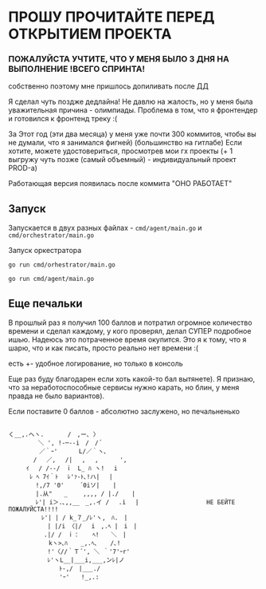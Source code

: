 # ПРОШУ ПРОЧИТАЙТЕ ПЕРЕД ОТКРЫТИЕМ ПРОЕКТА

### ПОЖАЛУЙСТА УЧТИТЕ, ЧТО У МЕНЯ БЫЛО 3 ДНЯ НА ВЫПОЛНЕНИЕ !ВСЕГО СПРИНТА!
собственно поэтому мне пришлось допиливать после ДД

Я сделал чуть поздже дедлайна!
Не давлю на жалость, но у меня была уважительная причина - олимпиады. Проблема в том, что я фронтендер и готовился к фронтенд треку :(

За Этот год (эти два месяца) у меня уже почти 300 коммитов, чтобы вы не думали, что я занимался фигней) (большинство на гитлабе)
Если хотите, можете удостовериться, просмотрев мои гх проекты (+ 1 выгружу чуть позже (самый объемный) - индивидуальный проект PROD-а)


Работающая версия появилась после коммита "ОНО РАБОТАЕТ"

## Запуск

Запускается в двух разных файлах - `cmd/agent/main.go` и  `cmd/orchestrator/main.go`

Запуск оркестратора

```shell
go run cmd/orhestrator/main.go
```

```shell
go run cmd/agent/main.go
```

## Еще печальки

В прошлый раз я получил 100 баллов и потратил огромное количество времени и сделал каждому, у кого проверял, делал СУПЕР подробное ишью. Надеюсь это потраченное время окупится.
Это я к тому, что я шарю, что и как писать, просто реально нет времени :(

есть +- удобное логирование, но только в консоль

Еще раз буду благодарен если хоть какой-то бал вытянете). Я признаю, что за неработоспособные сервисы нужно карать, но блин, у меня правда не было вариантов).

Если поставите 0 баллов - абсолютно заслужено, но печальненько


```

く__,.ヘヽ.　　　　/　,ー､ 〉
　　　　　＼ ', !-─‐-i　/　/´
　　　 　 ／｀ｰ'　　　 L/／｀ヽ､
　　 　 /　 ／,　 /|　 ,　 ,　　　 ',
　　　ｲ 　/ /-‐/　ｉ　L_ ﾊ ヽ!　 i
　　　 ﾚ ﾍ 7ｲ｀ﾄ　 ﾚ'ｧ-ﾄ､!ハ|　 |
　　　　 !,/7 '0'　　 ´0iソ| 　 |　　　
　　　　 |.从"　　_　　 ,,,, / |./ 　 |
　　　　 ﾚ'| i＞.､,,__　_,.イ / 　.i 　|                   НЕ БЕЙТЕ ПОЖАЛУЙСТА!!!!
　　　　　 ﾚ'| | / k_７_/ﾚ'ヽ,　ﾊ.　|        
　　　　　　 | |/i 〈|/　 i　,.ﾍ |　i　|
　　　　　　.|/ /　ｉ： 　 ﾍ!　　＼　|
　　　 　 　 kヽ>､ﾊ 　 _,.ﾍ､ 　 /､!
　　　　　　 !'〈//｀Ｔ´', ＼ ｀'7'ｰr'
　　　　　　 ﾚ'ヽL__|___i,___,ンﾚ|ノ
　　　　　 　　　ﾄ-,/　|___./
　　　　　 　　　'ｰ'　　!_,.: 

```